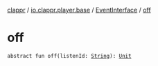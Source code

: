[clappr](../../index.md) / [io.clappr.player.base](../index.md) / [EventInterface](index.md) / [off](.)

# off

`abstract fun off(listenId: `[`String`](https://kotlinlang.org/api/latest/jvm/stdlib/kotlin/-string/index.html)`): `[`Unit`](https://kotlinlang.org/api/latest/jvm/stdlib/kotlin/-unit/index.html)